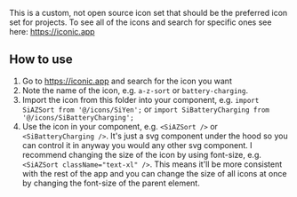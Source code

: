 This is a custom, not open source icon set that should be the preferred icon set for projects.
To see all of the icons and search for specific ones see here: https://iconic.app

## How to use

1. Go to https://iconic.app and search for the icon you want
2. Note the name of the icon, e.g. `a-z-sort` or `battery-charging`.
3. Import the icon from this folder into your component, e.g. `import SiAZSort from '@/icons/SiYen';` or `import SiBatteryCharging from '@/icons/SiBatteryCharging';`
4. Use the icon in your component, e.g. `<SiAZSort />` or `<SiBatteryCharging />`. It's just a svg component under the hood so you can control it in anyway you would any other svg component. I recommend changing the size of the icon by using font-size, e.g. `<SiAZSort className="text-xl" />`. This means it'll be more consistent with the rest of the app and you can change the size of all icons at once by changing the font-size of the parent element.
